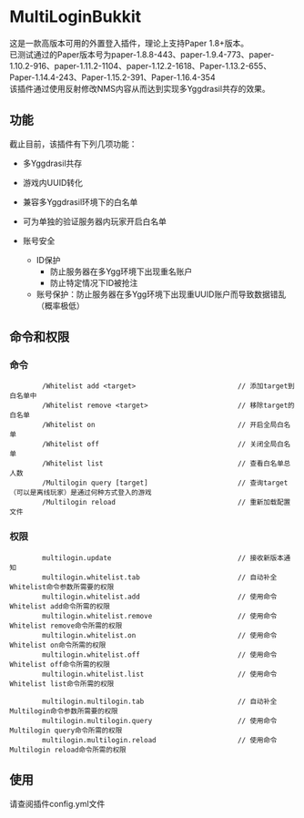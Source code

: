 # MultiLoginBukkit
这是一款高版本可用的外置登入插件，理论上支持Paper 1.8+版本。\
已测试通过的Paper版本号为paper-1.8.8-443、paper-1.9.4-773、paper-1.10.2-916、paper-1.11.2-1104、paper-1.12.2-1618、Paper-1.13.2-655、Paper-1.14.4-243、Paper-1.15.2-391、Paper-1.16.4-354\
该插件通过使用反射修改NMS内容从而达到实现多Yggdrasil共存的效果。

## 功能
截止目前，该插件有下列几项功能：
* 多Yggdrasil共存
* 游戏内UUID转化
* 兼容多Yggdrasil环境下的白名单
* 可为单独的验证服务器内玩家开启白名单

* 账号安全
  * ID保护
      * 防止服务器在多Ygg环境下出现重名账户
      * 防止特定情况下ID被抢注
  * 账号保护：防止服务器在多Ygg环境下出现重UUID账户而导致数据错乱（概率极低）

## 命令和权限

### 命令
            /Whitelist add <target>                         // 添加target到白名单中
            /Whitelist remove <target>                      // 移除target的白名单
            /Whitelist on                                   // 开启全局白名单
            /Whitelist off                                  // 关闭全局白名单
            /Whitelist list                                 // 查看白名单总人数
            /Multilogin query [target]                      // 查询target（可以是离线玩家）是通过何种方式登入的游戏
            /Multilogin reload                              // 重新加载配置文件
### 权限
            multilogin.update                               // 接收新版本通知
            multilogin.whitelist.tab                        // 自动补全Whitelist命令参数所需要的权限
            multilogin.whitelist.add                        // 使用命令Whitelist add命令所需的权限
            multilogin.whitelist.remove                     // 使用命令Whitelist remove命令所需的权限
            multilogin.whitelist.on                         // 使用命令Whitelist on命令所需的权限
            multilogin.whitelist.off                        // 使用命令Whitelist off命令所需的权限
            multilogin.whitelist.list                       // 使用命令Whitelist list命令所需的权限
            
            multilogin.multilogin.tab                       // 自动补全Multilogin命令参数所需要的权限
            multilogin.multilogin.query                     // 使用命令Multilogin query命令所需的权限
            multilogin.multilogin.reload                    // 使用命令Multilogin reload命令所需的权限
            
## 使用
请查阅插件config.yml文件